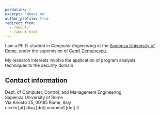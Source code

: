 ```yaml
---
permalink: /
excerpt: "About me"
author_profile: true
redirect_from: 
  - /about/
  - /about.html
---
```


<p>I am a Ph.D. student in <em>Computer Engineering</em> at the <a href="https://www.uniroma1.it/en/">Sapienza University of Rome</a>, under the supervision of <a href="http://wwwold.diag.uniroma1.it/~demetres/">Camil Demetrescu</a>. </p>

<p>My research interests involve the application of program analysis techniques to the security domain. </p>

<p> </p>

<p><a name="contact"></a></p>
<h2 id="contact-information">Contact information</h2>
<p>Dept. of Computer, Control, and Management Engineering<br />
Sapienza University of Rome <br />
Via Ariosto 25, 00185 Rome, Italy<br />
nicchi [at] diag [dot] uniroma1 [dot] it <br /></p>
